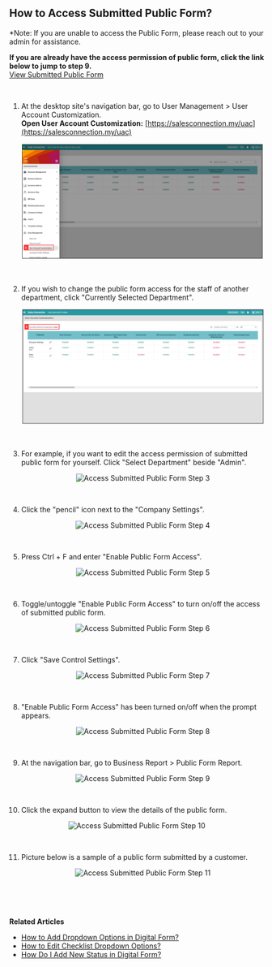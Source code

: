 ## How to Access Submitted Public Form?

*Note: If you are unable to access the Public Form, please reach out to your admin for assistance.

**If you are already have the access permission of public form, click the link below to jump to step 9.**<br>
[View Submitted Public Form](#section1)<br>

<br>

1. At the desktop site's navigation bar, go to User Management > User Account Customization.<br>
   **Open User Account Customization:** [https://salesconnection.my/uac](https://salesconnection.my/uac)<br>
     
   <p align="center">
      <img src="img/Access_Submitted_Public_Form_Step_1.png" alt="Access Submitted Public Form Step 1">
   </p><br>

2. If you wish to change the public form access for the staff of another department, click "Currently Selected Department".

   <p align="center">
     <img src="img/Access_Submitted_Public_Form_Step_2.png" alt="Access Submitted Public Form Step 2">
   </p><br>

3. For example, if you want to edit the access permission of submitted public form for yourself. Click "Select Department" beside "Admin".

   <p align="center">
     <img src="img/Edit_Access_For_Public_Form_Step_3.png" alt="Access Submitted Public Form Step 3">
   </p><br>

4. Click the "pencil" icon next to the "Company Settings".

   <p align="center">
     <img src="img/Edit_Access_For_Public_Form_Step_4.png" alt="Access Submitted Public Form Step 4">
   </p><br>

5. Press Ctrl + F and enter "Enable Public Form Access".

   <p align="center">
     <img src="img/Edit_Access_For_Public_Form_Step_5.png" alt="Access Submitted Public Form Step 5">
   </p><br>

6. Toggle/untoggle "Enable Public Form Access" to turn on/off the access of submitted public form.

   <p align="center">
     <img src="img/Edit_Access_For_Public_Form_Step_6.png" alt="Access Submitted Public Form Step 6">
   </p><br>

7. Click "Save Control Settings".

   <p align="center">
     <img src="img/Edit_Access_For_Digital_Form_Step_7.png" alt="Access Submitted Public Form Step 7">
   </p><br>

8. "Enable Public Form Access" has been turned on/off when the prompt appears.
 
   <p align="center">
     <img src="img/Edit_Access_For_Digital_Form_Step_8" alt="Access Submitted Public Form Step 8">
   </p><br>

   <a id="section1"></a>

9. At the navigation bar, go to Business Report > Public Form Report.

   <p align="center">
     <img src="img/Edit_Access_For_Digital_Form_Step_9" alt="Access Submitted Public Form Step 9">
   </p><br>

10. Click the expand button to view the details of the public form.

   <p align="center">
     <img src="img/Edit_Access_For_Digital_Form_Step_10" alt="Access Submitted Public Form Step 10">
   </p><br>

11. Picture below is a sample of a public form submitted by a customer.

    <p align="center">
      <img src="img/Edit_Access_For_Digital_Form_Step_11" alt="Access Submitted Public Form Step 11">
    </p>
<br><br><br>

**Related Articles**
- [How to Add Dropdown Options in Digital Form?](Add_Dropdown_Options_in_Digital_Form.md)
- [How to Edit Checklist Dropdown Options?](Edit_Checklist_Dropdown_Options.md)
- [How Do I Add New Status in Digital Form?](Add_New_Status_in_Digital_Form.md)

